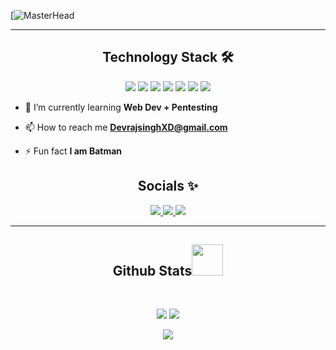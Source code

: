 [![MasterHead](https://64.media.tumblr.com/d69dd87eef8d7175c3fde44a454fb193/f5086ac2846e4387-c1/s540x810/8b53cba0d131fec9dc9df764040e3a2e32210e62.gifv)

---

<h2 align="center">Technology Stack 🛠</h2>

<p align="center">
<img src="https://img.shields.io/badge/-C-black?style=flat-square&logo=c"/>
<img src="https://img.shields.io/badge/-C++-black?style=flat-square&logo=cplusplus"/>
<img src="https://img.shields.io/badge/-VsCode-black?style=flat-square&logo=visualstudiocode"/>
<img src="https://img.shields.io/badge/-JavaScript-black?style=flat-square&logo=javascript"/>
<img src="https://img.shields.io/badge/-HTML5-black?style=flat-square&logo=html5&logoColor=white"/>
<img src="https://img.shields.io/badge/-CSS3-black?style=flat-square&logo=css3"/>
<img src="https://img.shields.io/badge/-Blogger-black?style=flat-square&logo=blogger"/>
</p>

- 🌱 I’m currently learning **Web Dev + Pentesting**

- 📫 How to reach me **DevrajsinghXD@gmail.com**

- ⚡ Fun fact **I am Batman**

<h2 align="center">Socials ✨</h2>

<div align="center">
<a href="https://www.telegram.me/DevUzumaki">
 <img src="https://img.shields.io/badge/-@DevUzumaki-black?style=flat-square&logo=telegram&logoColor=white&link=https://www.telegram.me/DevUzumaki"/>
</a>
<a href="https://www.instagram.com/iamvoidwalker/">
 <img src="https://img.shields.io/badge/-iamvoidwalker-black?style=flat-square&logo=instagram&logoColor=white&link=https://www.instagram.com/iamvoidwalker/"/>
</a>

<a href="https://youtube.com/@HawkRage">
 <img src="https://img.shields.io/badge/-warlordsnet-black?style=flat-square&logo=youtube&logoColor=white&link=https://www.youtube.com/@HawkRage"/>
</a>
</div>

---

<h2 align="center">
 Github Stats<img src="https://media.giphy.com/media/VgCDAzcKvsR6OM0uWg/giphy.gif" width="50">
</h2>
<br>
<p align = "center">
  <img  src = "https://github-readme-stats.vercel.app/api?username=DevrajXD&show_icons=true&theme=radical&line_height=27">
  <img src = "https://github-readme-stats.vercel.app/api/top-langs/?username=DevrajXD&hide=html,css,javascript,c,cpluslus&theme=radical">
</p>

<p align = "center">
 <img  src="https://github-readme-streak-stats.herokuapp.com/?user=DevrajXD&show_icons=true&locale=en&layout=compact&theme=radical&line_height=0" />
</p>  
